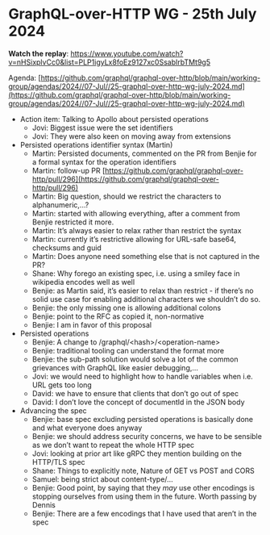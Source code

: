 # GraphQL-over-HTTP WG - 25th July 2024

**Watch the replay**:
https://www.youtube.com/watch?v=nHSixplvCc0&list=PLP1igyLx8foEz9127xc0SsabIrbTMt9g5

Agenda:
[https://github.com/graphql/graphql-over-http/blob/main/working-group/agendas/2024//07-Jul//25-graphql-over-http-wg-july-2024.md](https://github.com/graphql/graphql-over-http/blob/main/working-group/agendas/2024//07-Jul//25-graphql-over-http-wg-july-2024.md)

- Action item: Talking to Apollo about persisted operations
  - Jovi: Biggest issue were the set identifiers
  - Jovi: They were also keen on moving away from extensions
- Persisted operations identifier syntax (Martin)
  - Martin: Persisted documents, commented on the PR from Benjie for a formal
    syntax for the operation identifiers
  - Martin: follow-up PR
    [https://github.com/graphql/graphql-over-http/pull/296](https://github.com/graphql/graphql-over-http/pull/296)
  - Martin: Big question, should we restrict the characters to alphanumeric,...?
  - Martin: started with allowing everything, after a comment from Benjie
    restricted it more.
  - Martin: It’s always easier to relax rather than restrict the syntax
  - Martin: currently it’s restrictive allowing for URL-safe base64, checksums
    and guid
  - Martin: Does anyone need something else that is not captured in the PR?
  - Shane: Why forego an existing spec, i.e. using a smiley face in wikipedia
    encodes well as well
  - Benjie: as Martin said, it’s easier to relax than restrict - if there’s no
    solid use case for enabling additional characters we shouldn’t do so.
  - Benjie: the only missing one is allowing additional colons
  - Benjie: point to the RFC as copied it, non-normative
  - Benjie: I am in favor of this proposal
- Persisted operations
  - Benjie: A change to /graphql/&lt;hash>/&lt;operation-name>
  - Benjie: traditional tooling can understand the format more
  - Benjie: the sub-path solution would solve a lot of the common grievances
    with GraphQL like easier debugging,...
  - Jovi: we would need to highlight how to handle variables when i.e. URL gets
    too long
  - David: we have to ensure that clients that don’t go out of spec
  - David: I don’t love the concept of documentId in the JSON body
- Advancing the spec
  - Benjie: base spec excluding persisted operations is basically done and what
    everyone does anyway
  - Benjie: we should address security concerns, we have to be sensible as we
    don’t want to repeat the whole HTTP spec
  - Jovi: looking at prior art like gRPC they mention building on the HTTP/TLS
    spec
  - Shane: Things to explicitly note, Nature of GET vs POST and CORS
  - Samuel: being strict about content-type/…
  - Benjie: Good point, by saying that they _may_ use other encodings is
    stopping ourselves from using them in the future. Worth passing by Dennis
  - Benjie: There are a few encodings that I have used that aren’t in the spec
